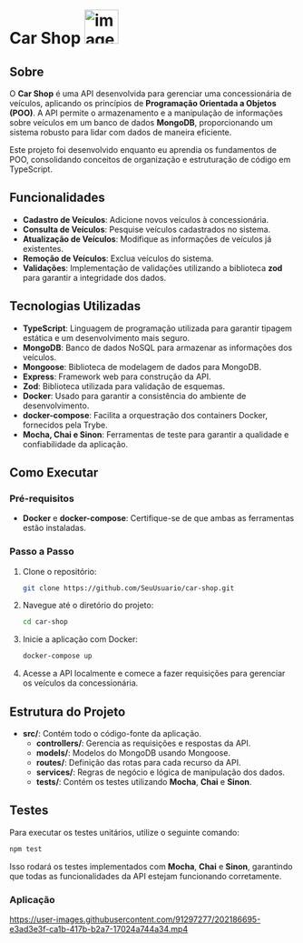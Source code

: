 # Car Shop <img src="https://github.com/user-attachments/assets/f4d94c8a-0047-4d26-90c7-f153e150c82d" alt="image" width="60"/>

## Sobre

O **Car Shop** é uma API desenvolvida para gerenciar uma concessionária de veículos, aplicando os princípios de **Programação Orientada a Objetos (POO)**. A API permite o armazenamento e a manipulação de informações sobre veículos em um banco de dados **MongoDB**, proporcionando um sistema robusto para lidar com dados de maneira eficiente.

Este projeto foi desenvolvido enquanto eu aprendia os fundamentos de POO, consolidando conceitos de organização e estruturação de código em TypeScript.

## Funcionalidades

- **Cadastro de Veículos**: Adicione novos veículos à concessionária.
- **Consulta de Veículos**: Pesquise veículos cadastrados no sistema.
- **Atualização de Veículos**: Modifique as informações de veículos já existentes.
- **Remoção de Veículos**: Exclua veículos do sistema.
- **Validações**: Implementação de validações utilizando a biblioteca **zod** para garantir a integridade dos dados.

## Tecnologias Utilizadas

- **TypeScript**: Linguagem de programação utilizada para garantir tipagem estática e um desenvolvimento mais seguro.
- **MongoDB**: Banco de dados NoSQL para armazenar as informações dos veículos.
- **Mongoose**: Biblioteca de modelagem de dados para MongoDB.
- **Express**: Framework web para construção da API.
- **Zod**: Biblioteca utilizada para validação de esquemas.
- **Docker**: Usado para garantir a consistência do ambiente de desenvolvimento.
- **docker-compose**: Facilita a orquestração dos containers Docker, fornecidos pela Trybe.
- **Mocha, Chai e Sinon**: Ferramentas de teste para garantir a qualidade e confiabilidade da aplicação.

## Como Executar

### Pré-requisitos

- **Docker** e **docker-compose**: Certifique-se de que ambas as ferramentas estão instaladas.

### Passo a Passo

1. Clone o repositório:

    ```bash
    git clone https://github.com/SeuUsuario/car-shop.git
    ```

2. Navegue até o diretório do projeto:

    ```bash
    cd car-shop
    ```

3. Inicie a aplicação com Docker:

    ```bash
    docker-compose up
    ```

4. Acesse a API localmente e comece a fazer requisições para gerenciar os veículos da concessionária.

## Estrutura do Projeto

- **src/**: Contém todo o código-fonte da aplicação.
  - **controllers/**: Gerencia as requisições e respostas da API.
  - **models/**: Modelos do MongoDB usando Mongoose.
  - **routes/**: Definição das rotas para cada recurso da API.
  - **services/**: Regras de negócio e lógica de manipulação dos dados.
  - **tests/**: Contém os testes utilizando **Mocha**, **Chai** e **Sinon**.

## Testes

Para executar os testes unitários, utilize o seguinte comando:

```bash
npm test
```

Isso rodará os testes implementados com **Mocha**, **Chai** e **Sinon**, garantindo que todas as funcionalidades da API estejam funcionando corretamente.

<h3>Aplicação</h3>

https://user-images.githubusercontent.com/91297277/202186695-e3ad3e3f-ca1b-417b-b2a7-17024a744a34.mp4
